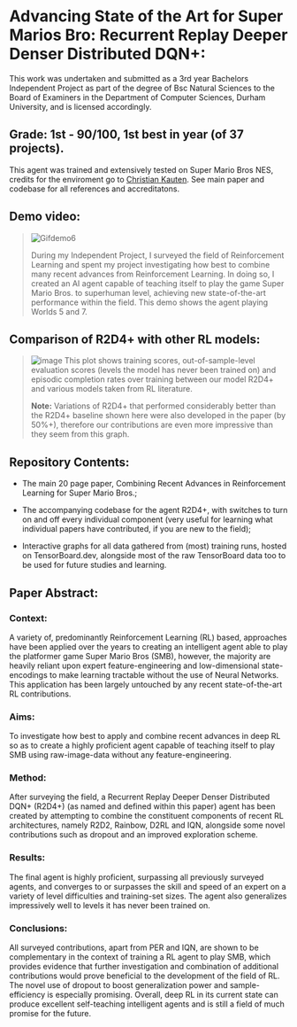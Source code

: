 # Advancing State of the Art for Super Marios Bro: Recurrent Replay Deeper Denser Distributed DQN+:

This work was undertaken and submitted as a 3rd year Bachelors Independent Project as part of the degree of Bsc Natural Sciences to the Board of Examiners in the Department of Computer Sciences, Durham University, and is licensed accordingly. 
## Grade: 1st - 90/100, 1st best in year (of 37 projects).

This agent was trained and extensively tested on Super Mario Bros NES, credits for the enviroment go to [Christian Kauten](https://github.com/Kautenja/gym-super-mario-bros). See main paper and codebase for all references and accreditatons.

## Demo video:
  > ![Gifdemo6](https://github.com/Lauren-Stumpf/Reinforcement_Learning_Summer_School/blob/main/mario_video.gif)
  > 
  > During my Independent Project, I surveyed the field of Reinforcement Learning and spent my project investigating how best to combine many recent advances from Reinforcement Learning. In doing so, I created an AI agent capable of teaching itself to play the game Super Mario Bros. to superhuman level, achieving new state-of-the-art performance within the field. This demo shows the agent playing Worlds 5 and 7.
  
## Comparison of R2D4+ with other RL models:
> ![image](https://github.com/Lauren-Stumpf/Reinforcement_Learning_Summer_School/blob/main/evaluation_graphs.png)
> This plot shows training scores, out-of-sample-level evaluation scores (levels the model has never been trained on) and episodic completion rates over training between our model R2D4+ and various models taken from RL literature. 
> 
> **Note:** Variations of R2D4+ that performed considerably better than the R2D4+ baseline shown here were also developed in the paper (by 50%+), therefore our contributions are even more impressive than they seem from this graph.

## Repository Contents:
* The main 20 page paper, Combining Recent Advances in Reinforcement Learning for Super Mario Bros.;
* The accompanying codebase for the agent R2D4+, with switches to turn on and off every individual component (very useful for learning what individual papers have contributed, if you are new to the field);

* Interactive graphs for all data gathered from (most) training runs, hosted on TensorBoard.dev, alongside most of the raw TensorBoard data too to be used for future studies and learning.

## Paper Abstract:
### Context:
A  variety  of,  predominantly  Reinforcement  Learning  (RL)  based,  approaches have been applied over the years to creating an intelligent agent able to play the platformer game Super Mario Bros (SMB), however,  the majority are heavily reliant upon expert feature-engineering and low-dimensional state-encodings to make learning tractable without the use of Neural Networks.  This application has been largely untouched by any recent state-of-the-art RL contributions.
### Aims:
To investigate how best to apply and combine recent advances in deep RL so as to create a highly proficient agent capable of teaching itself to play SMB using raw-image-data without any feature-engineering.
### Method:
After surveying the field, a Recurrent Replay Deeper Denser Distributed DQN+ (R2D4+) (as named and defined within this paper) agent has been created by attempting to combine the constituent components of recent RL architectures, namely R2D2, Rainbow, D2RL and IQN, alongside some novel contributions such as dropout and an improved exploration scheme.
### Results:
The final agent is highly proficient, surpassing all previously surveyed agents, and converges to or surpasses the skill and speed of an expert on a variety of level difficulties and training-set sizes. The agent also generalizes impressively well to levels it has never been trained on.
### Conclusions:
All surveyed contributions, apart from PER and IQN, are shown to be complementary in the context of training a RL agent to play SMB, which provides evidence that further investigation and combination of additional contributions would prove beneficial to the development of the field of RL. The novel use of dropout to boost generalization power and sample-efficiency is especially promising. Overall, deep RL in its current state can produce excellent self-teaching intelligent agents and is still a field of much promise for the future.
